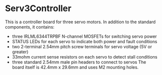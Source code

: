 # Serv3Controller
This is a controller board for three servo motors. In addition to the standard components, it contains:
- three IRLML6344TRPBF N-channel MOSFETs for switching servo power
- STATUS LEDs for each servo to indicate both power and fault conditions
- two 2-terminal 2.54mm pitch screw terminals for servo voltage (5V or greater)
- 33mohm current sense resistors on each servo to detect stall conditions
- three standard 2.54mm male pin headers to connect to servos
The board itself is 42.4mm x 29.6mm and uses M2 mounting holes.

